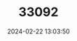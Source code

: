 ---
title: "33092"
category: "Hopea philippinensis"
draft: false
date: 2024-02-22 13:03:50
languages:
  Filipino; Pilipino: ["Guisok-guisok"]
---